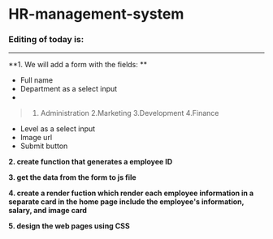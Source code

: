 # HR-management-system

### Editing of today is:
---

**1. We will add a form with the fields: **

- Full name
- Department as a select input
- 
> 1. Administration
> 2.Marketing
> 3.Development
> 4.Finance

- Level as a select input
- Image url
- Submit button


**2. create function that generates a employee ID**  

**3. get the data from the form to js file**  

**4. create a render fuction which render each employee information in a separate card in the home page include the employee's information, salary, and image card**  

**5. design the web pages using CSS**  



